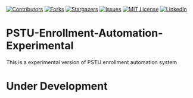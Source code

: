 [![Contributors][contributors-shield]][contributors-url]
[![Forks][forks-shield]][forks-url]
[![Stargazers][stars-shield]][stars-url]
[![Issues][issues-shield]][issues-url]
[![MIT License][license-shield]][license-url]
[![LinkedIn][linkedin-shield]][linkedin-url]


# PSTU-Enrollment-Automation-Experimental
 This is a experimental version of PSTU enrollment automation system
# Under Development


[contributors-shield]: https://img.shields.io/github/contributors/Mehedi-Hasan-Rabbi/PSTU-Enrollment-Automation-Experimental.svg?style=for-the-badge
[contributors-url]: https://github.com/Mehedi-Hasan-Rabbi/PSTU-Enrollment-Automation-Experimental/graphs/contributors
[forks-shield]: https://img.shields.io/github/forks/Mehedi-Hasan-Rabbi/PSTU-Enrollment-Automation-Experimental.svg?style=for-the-badge
[forks-url]: https://github.com/Mehedi-Hasan-Rabbi/PSTU-Enrollment-Automation-Experimental/network/members
[stars-shield]: https://img.shields.io/github/stars/Mehedi-Hasan-Rabbi/PSTU-Enrollment-Automation-Experimental.svg?style=for-the-badge
[stars-url]: https://github.com/Mehedi-Hasan-Rabbi/PSTU-Enrollment-Automation-Experimental/stargazers
[issues-shield]: https://img.shields.io/github/issues/Mehedi-Hasan-Rabbi/PSTU-Enrollment-Automation-Experimental.svg?style=for-the-badge
[issues-url]: https://github.com/Mehedi-Hasan-Rabbi/PSTU-Enrollment-Automation-Experimental/issues
[license-shield]: https://img.shields.io/github/license/Mehedi-Hasan-Rabbi/PSTU-Enrollment-Automation-Experimental.svg?style=for-the-badge
[license-url]: https://github.com/Mehedi-Hasan-Rabbi/PSTU-Enrollment-Automation-Experimental/blob/master/LICENSE.txt
[linkedin-shield]: https://img.shields.io/badge/-LinkedIn-black.svg?style=for-the-badge&logo=linkedin&colorB=555
[linkedin-url]: https://www.linkedin.com/in/ultr4-instinct/